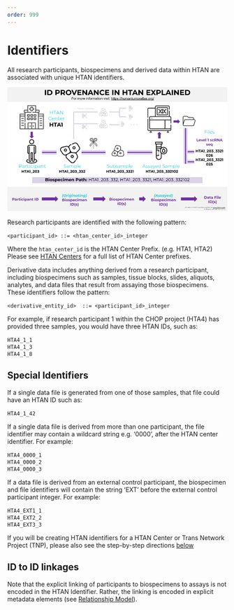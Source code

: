 ```yaml
---
order: 999
---
```


# Identifiers

All research participants, biospecimens and derived data within HTAN are associated with unique HTAN identifiers.

![HTAN ID Provenance](../img/Slide_Version_ID_Provenance_Figure_Explained.png)


Research participants are identified with the following pattern:

```
<participant_id> ::= <htan_center_id>_integer
```

Where the `htan_center_id` is the HTAN Center Prefix. (e.g. HTA1, HTA2) Please see [HTAN Centers](../overview/centers.md) for a full list of HTAN Center prefixes.


Derivative data includes anything derived from a research participant, including biospecimens such as samples, tissue blocks, slides, aliquots, analytes, and data files that result from assaying those biospecimens. These identifiers follow the pattern:

```
<derivative_entity_id>	::= <participant_id>_integer
```

For example, if research participant 1 within the CHOP project (HTA4) has provided three samples, you would have three HTAN IDs, such as:

```
HTA4_1_1
HTA4_1_3
HTA4_1_8
```
## Special Identifiers

If a single data file is generated from one of those samples, that file could have an HTAN ID such as:

```
HTA4_1_42
```

If a single data file is derived from more than one participant, the file identifier may contain a wildcard string e.g. ‘0000’, after the HTAN center identifier. For example:

```
HTA4_0000_1
HTA4_0000_2
HTA4_0000_3
```

If a data file is derived from an external control participant, the biospecimen and file identifiers will contain the string ‘EXT’ before the external control participant integer.  For example:

```
HTA4_EXT1_1
HTA4_EXT2_2
HTA4_EXT3_3
```

If you will be creating HTAN identifiers for a HTAN Center or Trans Network Project (TNP), please also see the step-by-step directions [below](#creating-htan-identifiers)

## ID to ID linkages

Note that the explicit linking of participants to biospecimens to assays is not encoded in the HTAN Identifier. Rather, the linking is encoded in explicit metadata elements (see [Relationship Model](relationships.md)).
